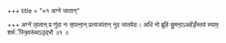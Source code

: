 +++
title = "०१ अग्ने जातान्"

+++
अग्ने॑ जा॒तान् प्र णु॑दा नः स॒पत्ना॒न् प्रत्यजा॑तान् नुद जातवेदः। अधि॑ नो ब्रूहि सु॒मना॒ऽअहे॑डँ॒स्तव॑ स्याम॒ शर्म॑ँस्त्रि॒वरू॑थऽउ॒द्भौ ॥१ ॥